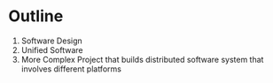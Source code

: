 # Outline
1. Software Design
1. Unified Software
1. More Complex Project that builds distributed software system that involves different platforms

